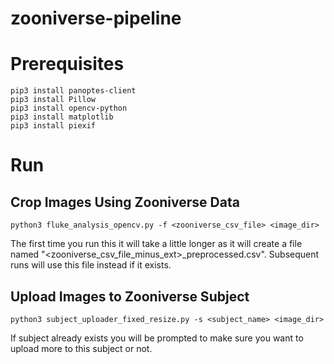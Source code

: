 # zooniverse-pipeline

# Prerequisites

```
pip3 install panoptes-client
pip3 install Pillow
pip3 install opencv-python
pip3 install matplotlib
pip3 install piexif
```

# Run

## Crop Images Using Zooniverse Data

```
python3 fluke_analysis_opencv.py -f <zooniverse_csv_file> <image_dir>
```

The first time you run this it will take a little longer as it will create a file named "<zooniverse_csv_file_minus_ext>\_preprocessed.csv". Subsequent runs will use this file instead if it exists.

## Upload Images to Zooniverse Subject

```
python3 subject_uploader_fixed_resize.py -s <subject_name> <image_dir>
```

If subject already exists you will be prompted to make sure you want to upload more to this subject or not.
